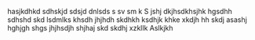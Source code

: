 hasjkdhkd sdhskjd
sdsjd dnlsds s
 sv sm k
S
jshj
dkjhsdkhsjhk hgsdhh sdhshd
skd
lsdmlks
khsdh
jhjhdh
skdhkh
ksdhjk
khke
xkdjh
hh
skdj
asashj
hghjgh
shgs
jhjhsdjh
shjhaj
skd
skdhj
xzkllk
Aslkjkh

